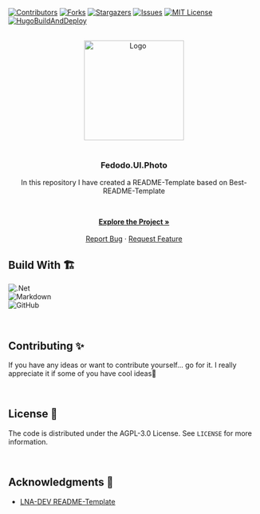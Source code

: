 <!-- VERSION: Fedodo.README.Template V1.1 -->

[//]: # (Replace: Fedodo.UI.Photo )

[![Contributors][contributors-shield]][contributors-url]
[![Forks][forks-shield]][forks-url]
[![Stargazers][stars-shield]][stars-url]
[![Issues][issues-shield]][issues-url]
[![MIT License][license-shield]][license-url]
[![HugoBuildAndDeploy](https://img.shields.io/github/actions/workflow/status/Fedodo/Fedodo.UI.Photo/Build.yaml?style=for-the-badge)](https://github.com/Fedodo/Fedodo.UI.Photo/actions/workflows/Build.yaml)

<!-- PROJECT LOGO -->
<br />
<div align="center">
  <a href="https://fedodo.org">
    <img src="https://fedodo.org/images/Fedodo%20Circle%20Dark.png" alt="Logo" width="200" height="200">
  </a>

<br>
<br>

### Fedodo.UI.Photo

<!-- TODO Change the description -->
In this repository I have created a README-Template based on Best-README-Template

<p align="center">

<br />

<a href="https://fedodo.org"><strong>Explore the Project »</strong></a>
<br />
<br />
<a href="https://github.com/Fedodo/Fedodo.UI.Photo/issues">Report Bug</a>
·
<a href="https://github.com/Fedodo/Fedodo.UI.Photo/issues">Request Feature</a>
  </p>
</div>

## Build With 🏗️

<!-- TODO Go to https://github.com/Ileriayo/markdown-badges and search for a fitting batch🙃 -->

![.Net](https://img.shields.io/badge/.NET-5C2D91?style=for-the-badge&logo=.net&logoColor=white)  
![Markdown](https://img.shields.io/badge/markdown-%23000000.svg?style=for-the-badge&logo=markdown&logoColor=white)  
![GitHub](https://img.shields.io/badge/github-%23121011.svg?style=for-the-badge&logo=github&logoColor=white)  

<br>

<!-- CONTRIBUTING -->
## Contributing ✨

If you have any ideas or want to contribute yourself... go for it. I really appreciate it if some of you have cool ideas🚀

<br>

<!-- LICENSE -->
## License 📝

The code is distributed under the AGPL-3.0 License. See `LICENSE` for more information.

<br>

<!-- ACKNOWLEDGMENTS -->
<!-- TODO Add your acknowledgments -->
## Acknowledgments 🙏

- [LNA-DEV README-Template](https://github.com/lna-dev/README-Template)

<!-- MARKDOWN LINKS & IMAGES -->
[contributors-shield]: https://img.shields.io/github/contributors/Fedodo/Fedodo.UI.Photo.svg?style=for-the-badge
[contributors-url]: https://github.com/Fedodo/Fedodo.UI.Photo/graphs/contributors
[forks-shield]: https://img.shields.io/github/forks/Fedodo/Fedodo.UI.Photo.svg?style=for-the-badge
[forks-url]: https://github.com/Fedodo/Fedodo.UI.Photo/network/members
[stars-shield]: https://img.shields.io/github/stars/Fedodo/Fedodo.UI.Photo.svg?style=for-the-badge
[stars-url]: https://github.com/Fedodo/Fedodo.UI.Photo/stargazers
[issues-shield]: https://img.shields.io/github/issues/Fedodo/Fedodo.UI.Photo.svg?style=for-the-badge
[issues-url]: https://github.com/Fedodo/Fedodo.UI.Photo/issues
[license-shield]: https://img.shields.io/github/license/Fedodo/Fedodo.UI.Photo.svg?style=for-the-badge
[license-url]: https://github.com/Fedodo/Fedodo.UI.Photo/blob/master/LICENSE

